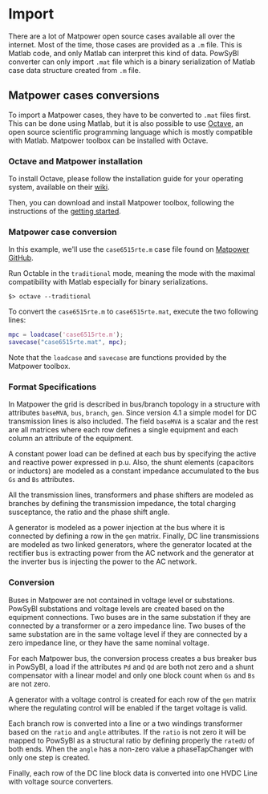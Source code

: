 # Import
There are a lot of Matpower open source cases available all over the internet. Most of the time, those cases are provided as a `.m` file. This is Matlab code, and only Matlab can interpret this kind of data. PowSyBl converter can only import `.mat` file which is a binary serialization of Matlab case data structure created from `.m` file.

## Matpower cases conversions
To import a Matpower cases, they have to be converted to `.mat` files first. This can be done using Matlab, but it is also possible to use [Octave](https://www.gnu.org/software/octave/), an open source scientific programming language which is mostly compatible with Matlab. Matpower toolbox can be installed with Octave.

### Octave and Matpower installation
To install Octave, please follow the installation guide for your operating system, available on their [wiki](https://wiki.octave.org/Category:Installation).

Then, you can download and install Matpower toolbox, following the instructions of the [getting started](https://matpower.org/about/get-started/).

### Matpower case conversion
In this example, we'll use the `case6515rte.m` case file found on [Matpower GitHub](https://github.com/MATPOWER/matpower/blob/master/data/case6515rte.m).

Run Octable in the `traditional` mode, meaning the mode with the maximal compatibility with Matlab especially for binary serializations.
```shell
$> octave --traditional
```

To convert the `case6515rte.m` to `case6515rte.mat`, execute the two following lines:
```matlab
mpc = loadcase('case6515rte.m');
savecase("case6515rte.mat", mpc);
```
Note that the `loadcase` and `savecase` are functions provided by the Matpower toolbox.
 
### Format Specifications

In Matpower the grid is described in bus/branch topology in a structure with attributes `baseMVA`, `bus`, `branch`, `gen`.
Since version 4.1 a simple model for DC transmission lines is also included. The field `baseMVA` is a scalar and the 
rest are all matrices where each row defines a single equipment and each column an attribute of the equipment.

A constant power load can be defined at each bus by specifying the active and reactive power expressed in p.u. Also, the shunt
elements (capacitors or inductors) are modeled as a constant impedance accumulated to the bus `Gs` and `Bs` attributes.

All the transmission lines, transformers and phase shifters are modeled as branches by defining the transmission impedance,
the total charging susceptance, the ratio and the phase shift angle. 

A generator is modeled as a power injection at the bus where it is connected by defining a row in the `gen` matrix. Finally, 
DC line transmissions are modeled as two linked generators, where the generator located at the rectifier bus is extracting power
from the AC network and the generator at the inverter bus is injecting the power to the AC network.

### Conversion

Buses in Matpower are not contained in voltage level or substations. PowSyBl substations and voltage levels are created 
based on the equipment connections. Two buses are in the same substation if they are connected by a transformer or a zero impedance line. 
Two buses of the same substation are in the same voltage level if they are connected by a zero impedance line, or they have the same nominal voltage.

For each Matpower bus, the conversion process creates a bus breaker bus in PowSyBl, a load if the attributes `Pd` and `Qd` are both not zero and a shunt compensator
with a linear model and only one block count when `Gs` and `Bs` are not zero.

A generator with a voltage control is created for each row of the `gen` matrix where the regulating control will be enabled if the 
target voltage is valid.

Each branch row is converted into a line or a two windings transformer based on the `ratio` and `angle` attributes. If the `ratio`
is not zero it will be mapped to PowSyBl as a structural ratio by defining properly the `ratedU` of both ends. When the `angle` has a
non-zero value a phaseTapChanger with only one step is created. 

Finally, each row of the DC line block data is converted into one HVDC Line with voltage source converters. 
